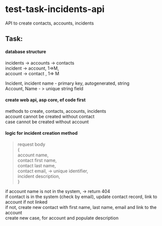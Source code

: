 # test-task-incidents-api
API to create contacts, accounts, incidents

## Task:

#### database structure

incidents -> accounts -> contacts         
incident -> account, 1=>M,        
account -> contact , 1=> M

Incident,  incident name - primary key, autogenerated, string   
Account, Name - > unique string field                       

#### create web api, asp core, ef code first 

methods to create, contacts, accounts, incidents          
account cannot be created without contact               
case cannot be created without account                    

#### logic for incident creation method

> request body                          
> {                                     
> account name,                         
> contact first name,                   
> contact last name,                    
> contact email, -> unique identifier,  
> incident description,               
> }                                     

if account name is not in the system, -> return 404                                   
if contact is in the system (check by email), update contact record, link to account if not linked        
if not, create new contact with first name, last name, email and link to the account         
create new case, for account and populate description               

